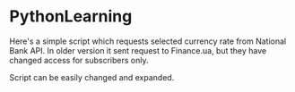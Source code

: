 # PythonLearning
Here's a simple script which requests selected currency rate from National Bank API. In older version it sent request to Finance.ua, but they have changed access for subscribers only.

Script can be easily changed and expanded.
